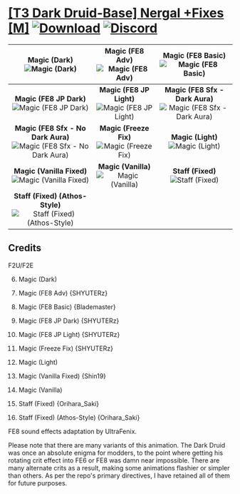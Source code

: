 # [\[T3 Dark Druid-Base\] Nergal +Fixes \[M\]](https://github.com/Klokinator/FE-Repo/tree/main/Battle%20Animations/Magi%20-%20Dark-Type/%5BT3%20Dark%20Druid-Base%5D%20Nergal%20%2BFixes%20%5BM%5D) [![Download](https://img.shields.io/badge/Download--red?style=social&logo=github)](https://minhaskamal.github.io/DownGit/#/home?url=https://github.com/Klokinator/FE-Repo/tree/main/Battle%20Animations/Magi%20-%20Dark-Type/%5BT3%20Dark%20Druid-Base%5D%20Nergal%20%2BFixes%20%5BM%5D) [![Discord](https://img.shields.io/badge/Discord--blue?style=social&logo=discord)](https://discord.gg/C7VNGnyTPA)

| <b>Magic (Dark)</b><br/><img alt="Magic (Dark)" src="https://raw.githubusercontent.com/Klokinator/FE-Repo/main/Battle%20Animations/Magi%20-%20Dark-Type/%5BT3%20Dark%20Druid-Base%5D%20Nergal%20+Fixes%20%5BM%5D/6.%20Magic%20(Dark)/Magic.gif"/> | <b>Magic (FE8 Adv)</b><br/><img alt="Magic (FE8 Adv)" src="https://raw.githubusercontent.com/Klokinator/FE-Repo/main/Battle%20Animations/Magi%20-%20Dark-Type/%5BT3%20Dark%20Druid-Base%5D%20Nergal%20+Fixes%20%5BM%5D/6.%20Magic%20(FE8%20Adv)/Magic.gif"/> | <b>Magic (FE8 Basic)</b><br/><img alt="Magic (FE8 Basic)" src="https://raw.githubusercontent.com/Klokinator/FE-Repo/main/Battle%20Animations/Magi%20-%20Dark-Type/%5BT3%20Dark%20Druid-Base%5D%20Nergal%20+Fixes%20%5BM%5D/6.%20Magic%20(FE8%20Basic)/Magic.gif"/> |
| :---: | :---: | :---: |
| <b>Magic (FE8 JP Dark)</b><br/><img alt="Magic (FE8 JP Dark)" src="https://raw.githubusercontent.com/Klokinator/FE-Repo/main/Battle%20Animations/Magi%20-%20Dark-Type/%5BT3%20Dark%20Druid-Base%5D%20Nergal%20+Fixes%20%5BM%5D/6.%20Magic%20(FE8%20JP%20Dark)/Magic.gif"/> | <b>Magic (FE8 JP Light)</b><br/><img alt="Magic (FE8 JP Light)" src="https://raw.githubusercontent.com/Klokinator/FE-Repo/main/Battle%20Animations/Magi%20-%20Dark-Type/%5BT3%20Dark%20Druid-Base%5D%20Nergal%20+Fixes%20%5BM%5D/6.%20Magic%20(FE8%20JP%20Light)/Magic.gif"/> | <b>Magic (FE8 Sfx - Dark Aura)</b><br/><img alt="Magic (FE8 Sfx - Dark Aura)" src="https://raw.githubusercontent.com/Klokinator/FE-Repo/main/Battle%20Animations/Magi%20-%20Dark-Type/%5BT3%20Dark%20Druid-Base%5D%20Nergal%20+Fixes%20%5BM%5D/6.%20Magic%20(FE8%20Sfx%20-%20Dark%20Aura)/Magic.gif"/> |
| <b>Magic (FE8 Sfx - No Dark Aura)</b><br/><img alt="Magic (FE8 Sfx - No Dark Aura)" src="https://raw.githubusercontent.com/Klokinator/FE-Repo/main/Battle%20Animations/Magi%20-%20Dark-Type/%5BT3%20Dark%20Druid-Base%5D%20Nergal%20+Fixes%20%5BM%5D/6.%20Magic%20(FE8%20Sfx%20-%20No%20Dark%20Aura)/Magic.gif"/> | <b>Magic (Freeze Fix)</b><br/><img alt="Magic (Freeze Fix)" src="https://raw.githubusercontent.com/Klokinator/FE-Repo/main/Battle%20Animations/Magi%20-%20Dark-Type/%5BT3%20Dark%20Druid-Base%5D%20Nergal%20+Fixes%20%5BM%5D/6.%20Magic%20(Freeze%20Fix)/Magic.gif"/> | <b>Magic (Light)</b><br/><img alt="Magic (Light)" src="https://raw.githubusercontent.com/Klokinator/FE-Repo/main/Battle%20Animations/Magi%20-%20Dark-Type/%5BT3%20Dark%20Druid-Base%5D%20Nergal%20+Fixes%20%5BM%5D/6.%20Magic%20(Light)/Magic.gif"/> |
| <b>Magic (Vanilla Fixed)</b><br/><img alt="Magic (Vanilla Fixed)" src="https://raw.githubusercontent.com/Klokinator/FE-Repo/main/Battle%20Animations/Magi%20-%20Dark-Type/%5BT3%20Dark%20Druid-Base%5D%20Nergal%20+Fixes%20%5BM%5D/6.%20Magic%20(Vanilla%20Fixed)/Magic.gif"/> | <b>Magic (Vanilla)</b><br/><img alt="Magic (Vanilla)" src="https://raw.githubusercontent.com/Klokinator/FE-Repo/main/Battle%20Animations/Magi%20-%20Dark-Type/%5BT3%20Dark%20Druid-Base%5D%20Nergal%20+Fixes%20%5BM%5D/6.%20Magic%20(Vanilla)/Magic.gif"/> | <b>Staff (Fixed)</b><br/><img alt="Staff (Fixed)" src="https://raw.githubusercontent.com/Klokinator/FE-Repo/main/Battle%20Animations/Magi%20-%20Dark-Type/%5BT3%20Dark%20Druid-Base%5D%20Nergal%20+Fixes%20%5BM%5D/7.%20Staff%20(Fixed)/Staff.gif"/> |
| <b>Staff (Fixed) (Athos-Style)</b><br/><img alt="Staff (Fixed) (Athos-Style)" src="https://raw.githubusercontent.com/Klokinator/FE-Repo/main/Battle%20Animations/Magi%20-%20Dark-Type/%5BT3%20Dark%20Druid-Base%5D%20Nergal%20+Fixes%20%5BM%5D/7.%20Staff%20(Fixed)%20(Athos-Style)/Staff.gif"/> |

## Credits

F2U/F2E

6. Magic (Dark)

6. Magic (FE8 Adv) {SHYUTERz}

6. Magic (FE8 Basic) {Blademaster}

6. Magic (FE8 JP Dark) {SHYUTERz}

6. Magic (FE8 JP Light) {SHYUTERz}

6. Magic (Freeze Fix) {SHYUTERz}

6. Magic (Light)

6. Magic (Vanilla Fixed) {Shin19}

6. Magic (Vanilla)

7. Staff (Fixed) {Orihara_Saki}

7. Staff (Fixed) (Athos-Style) {Orihara_Saki}

FE8 sound effects adaptation by UltraFenix.

Please note that there are many variants of this animation. The Dark Druid was once an absolute enigma for modders, to the point where getting his rotating crit effect into FE6 or FE8 was damn near impossible. There are many alternate crits as a result, making some animations flashier or simpler than others. As per the repo's primary directives, I have retained all of them for future purposes.

